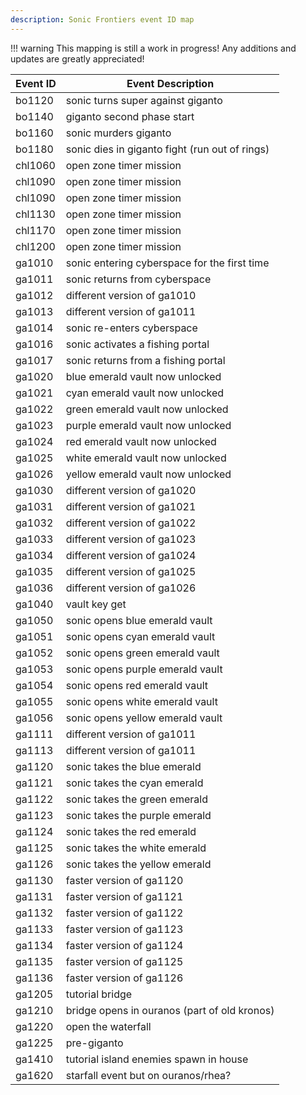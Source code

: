 ```yaml
---
description: Sonic Frontiers event ID map
---
```

!!! warning
    This mapping is still a work in progress! Any additions and updates are greatly appreciated!

Event ID  | Event Description
--------- | --------------------
bo1120    | sonic turns super against giganto
bo1140    | giganto second phase start
bo1160    | sonic murders giganto
bo1180    | sonic dies in giganto fight (run out of rings)
chl1060   | open zone timer mission
chl1090   | open zone timer mission
chl1090   | open zone timer mission
chl1130   | open zone timer mission
chl1170   | open zone timer mission
chl1200   | open zone timer mission
ga1010    | sonic entering cyberspace for the first time
ga1011    | sonic returns from cyberspace
ga1012    | different version of ga1010
ga1013    | different version of ga1011
ga1014    | sonic re-enters cyberspace
ga1016    | sonic activates a fishing portal
ga1017    | sonic returns from a fishing portal
ga1020    | blue emerald vault now unlocked
ga1021    | cyan emerald vault now unlocked
ga1022    | green emerald vault now unlocked
ga1023    | purple emerald vault now unlocked
ga1024    | red emerald vault now unlocked
ga1025    | white emerald vault now unlocked
ga1026    | yellow emerald vault now unlocked
ga1030    | different version of ga1020
ga1031    | different version of ga1021
ga1032    | different version of ga1022
ga1033    | different version of ga1023
ga1034    | different version of ga1024
ga1035    | different version of ga1025
ga1036    | different version of ga1026
ga1040    | vault key get
ga1050    | sonic opens blue emerald vault
ga1051    | sonic opens cyan emerald vault
ga1052    | sonic opens green emerald vault
ga1053    | sonic opens purple emerald vault
ga1054    | sonic opens red emerald vault
ga1055    | sonic opens white emerald vault
ga1056    | sonic opens yellow emerald vault
ga1111    | different version of ga1011
ga1113    | different version of ga1011
ga1120    | sonic takes the blue emerald
ga1121    | sonic takes the cyan emerald
ga1122    | sonic takes the green emerald
ga1123    | sonic takes the purple emerald
ga1124    | sonic takes the red emerald
ga1125    | sonic takes the white emerald
ga1126    | sonic takes the yellow emerald
ga1130    | faster version of ga1120
ga1131    | faster version of ga1121
ga1132    | faster version of ga1122
ga1133    | faster version of ga1123
ga1134    | faster version of ga1124
ga1135    | faster version of ga1125
ga1136    | faster version of ga1126
ga1205    | tutorial bridge
ga1210    | bridge opens in ouranos (part of old kronos)
ga1220    | open the waterfall
ga1225    | pre-giganto
ga1410    | tutorial island enemies spawn in house
ga1620    | starfall event but on ouranos/rhea?